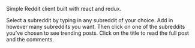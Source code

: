 Simple Reddit client built with react and redux. 

Select a subreddit by typing in any subreddit of your choice. Add in however many subreddits you want. Then click on one of the subreddits you've chosen to see trending posts. Click on the title to read the full post and the comments.


